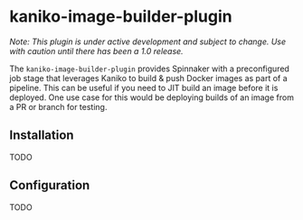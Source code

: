 # kaniko-image-builder-plugin

_Note: This plugin is under active development and subject to change. Use with caution until there has been
a 1.0 release._

The `kaniko-image-builder-plugin` provides Spinnaker with a preconfigured job stage that leverages Kaniko
to build & push Docker images as part of a pipeline. This can be useful if you need to JIT build an image
before it is deployed. One use case for this would be deploying builds of an image from a PR or branch for
testing.

## Installation
TODO

## Configuration
TODO
